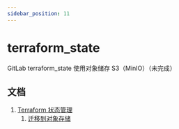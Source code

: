 ```yaml
---
sidebar_position: 11
---
```


# terraform_state

GitLab terraform_state 使用对象储存 S3（MinIO）（未完成）

## 文档

1. [Terraform 状态管理](https://docs.gitlab.cn/jh/administration/terraform_state.html)
    1. [迁移到对象存储](https://docs.gitlab.cn/jh/administration/terraform_state.html#%E8%BF%81%E7%A7%BB%E5%88%B0%E5%AF%B9%E8%B1%A1%E5%AD%98%E5%82%A8)

